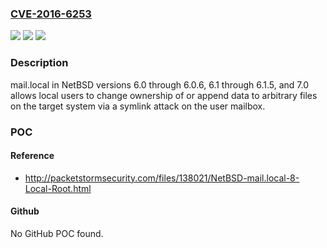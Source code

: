 ### [CVE-2016-6253](https://cve.mitre.org/cgi-bin/cvename.cgi?name=CVE-2016-6253)
![](https://img.shields.io/static/v1?label=Product&message=n%2Fa&color=blue)
![](https://img.shields.io/static/v1?label=Version&message=n%2Fa&color=blue)
![](https://img.shields.io/static/v1?label=Vulnerability&message=n%2Fa&color=brighgreen)

### Description

mail.local in NetBSD versions 6.0 through 6.0.6, 6.1 through 6.1.5, and 7.0 allows local users to change ownership of or append data to arbitrary files on the target system via a symlink attack on the user mailbox.

### POC

#### Reference
- http://packetstormsecurity.com/files/138021/NetBSD-mail.local-8-Local-Root.html

#### Github
No GitHub POC found.

